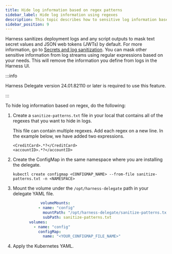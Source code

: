 ```yaml
---
title: Hide log information based on regex patterns
sidebar_label: Hide log information using regexes
description: This topic describes how to sensitive log information based on regex patterns.
sidebar_position: 9
---
```


Harness sanitizes deployment logs and any script outputs to mask text secret values and JSON web tokens (JWTs) by default. For more information, go to [Secrets and log sanitization](/docs/platform/secrets/secrets-management/secrets-and-log-sanitization). You can mask other sensitive information from log streams using regular expressions based on your needs. This will remove the information you define from logs in the Harness UI.

:::info

Harness Delegate version 24.01.82110 or later is required to use this feature.

:::

To hide log information based on regex, do the following:

1. Create a `sanitize-patterns.txt` file in your local that contains all of the regexes that you want to hide in logs.

   This file can contain multiple regexes. Add each regex on a new line. In the example below, we have added two expressions.

   ```
   <CreditCard>.*?</CreditCard>
   <accountID>.*?</accountID>
   ```

2. Create the ConfigMap in the same namespace where you are installing the delegate.

   ```
   kubectl create configmap <CONFIGMAP_NAME> --from-file sanitize-patterns.txt -n <NAMESPACE>
   ```

3. Mount the volume under the `/opt/harness-delegate` path in your delegate YAML file.

   ```yaml
               volumeMounts:
              - name: "config"
                mountPath: "/opt/harness-delegate/sanitize-patterns.txt"
                subPath: sanitize-patterns.txt
          volumes:
            - name: "config"
              configMap:
                name: "<YOUR_CONFIGMAP_FILE_NAME>"
   ```

4. Apply the Kubernetes YAML.

